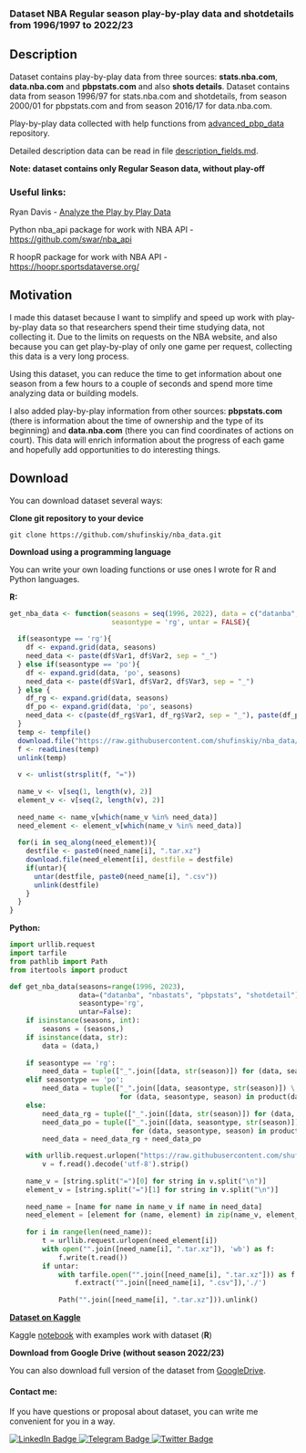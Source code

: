 ### Dataset NBA Regular season play-by-play data and shotdetails from 1996/1997 to 2022/23

## Description
Dataset contains play-by-play data from three sources: **stats.nba.com**, **data.nba.com** and **pbpstats.com** and also **shots details**.
Dataset contains data from season 1996/97 for stats.nba.com and shotdetails, from season 2000/01 for pbpstats.com and from season 2016/17 for data.nba.com.

Play-by-play data collected with help functions from [advanced_pbp_data](https://github.com/shufinskiy/advanced_pbp_data) repository.

Detailed description data can be read in file [description_fields.md](https://github.com/shufinskiy/nba_data/blob/main/description_fields.md).

**Note: dataset contains only Regular Season data, without play-off**

### Useful links:
Ryan Davis - [Analyze the Play by Play Data](https://github.com/rd11490/NBA_Tutorials/tree/master/analyze_play_by_play)

Python nba_api package for work with NBA API - https://github.com/swar/nba_api

R hoopR package for work with NBA API - https://hoopr.sportsdataverse.org/

## Motivation

I made this dataset because I want to simplify and speed up work with play-by-play data so that researchers spend their time studying data, not collecting it. Due to the limits on requests on the NBA website, and also because you can get play-by-play of only one game per request, collecting this data is a very long process.

Using this dataset, you can reduce the time to get information about one season from a few hours to a couple of seconds and spend more time analyzing data or building models.

I also added play-by-play information from other sources: **pbpstats.com** (there is information about the time of ownership and the type of its beginning) and **data.nba.com** (there you can find coordinates of actions on court). This data will enrich information about the progress of each game and hopefully add opportunities to do interesting things.

## Download

You can download dataset several ways:

**Clone git repository to your device**
```
git clone https://github.com/shufinskiy/nba_data.git
```

**Download using a programming language**

You can write your own loading functions or use ones I wrote for R and Python languages.

**R:**
```r
get_nba_data <- function(seasons = seq(1996, 2022), data = c("datanba", "nbastats", "pbpstats", "shotdetail"), 
                         seasontype = 'rg', untar = FALSE){
  
  if(seasontype == 'rg'){
    df <- expand.grid(data, seasons)
    need_data <- paste(df$Var1, df$Var2, sep = "_")
  } else if(seasontype == 'po'){
    df <- expand.grid(data, 'po', seasons)
    need_data <- paste(df$Var1, df$Var2, df$Var3, sep = "_")
  } else {
    df_rg <- expand.grid(data, seasons)
    df_po <- expand.grid(data, 'po', seasons)
    need_data <- c(paste(df_rg$Var1, df_rg$Var2, sep = "_"), paste(df_po$Var1, df_po$Var2, df_po$Var3, sep = "_"))
  }
  temp <- tempfile()
  download.file("https://raw.githubusercontent.com/shufinskiy/nba_data/main/list_data.txt", temp)
  f <- readLines(temp)
  unlink(temp)
  
  v <- unlist(strsplit(f, "="))
  
  name_v <- v[seq(1, length(v), 2)]
  element_v <- v[seq(2, length(v), 2)]
  
  need_name <- name_v[which(name_v %in% need_data)]
  need_element <- element_v[which(name_v %in% need_data)]
  
  for(i in seq_along(need_element)){
    destfile <- paste0(need_name[i], ".tar.xz")
    download.file(need_element[i], destfile = destfile)
    if(untar){
      untar(destfile, paste0(need_name[i], ".csv"))
      unlink(destfile)
    }
  }  
}
```

**Python:**
```python
import urllib.request
import tarfile
from pathlib import Path
from itertools import product

def get_nba_data(seasons=range(1996, 2023), 
                 data=("datanba", "nbastats", "pbpstats", "shotdetail"),
                 seasontype='rg',
                 untar=False):
    if isinstance(seasons, int):
        seasons = (seasons,)
    if isinstance(data, str):
        data = (data,)
        
    if seasontype == 'rg':
        need_data = tuple(["_".join([data, str(season)]) for (data, season) in product(data, seasons)])
    elif seasontype == 'po':
        need_data = tuple(["_".join([data, seasontype, str(season)]) \
                           for (data, seasontype, season) in product(data, (seasontype, ), seasons)])
    else:
        need_data_rg = tuple(["_".join([data, str(season)]) for (data, season) in product(data, seasons)])
        need_data_po = tuple(["_".join([data, seasontype, str(season)]) \
                              for (data, seasontype, season) in product(data, ('po', ), seasons)])
        need_data = need_data_rg + need_data_po

    with urllib.request.urlopen("https://raw.githubusercontent.com/shufinskiy/nba_data/main/list_data.txt") as f:
        v = f.read().decode('utf-8').strip()
    
    name_v = [string.split("=")[0] for string in v.split("\n")]
    element_v = [string.split("=")[1] for string in v.split("\n")]
    
    need_name = [name for name in name_v if name in need_data]
    need_element = [element for (name, element) in zip(name_v, element_v) if name in need_data]
    
    for i in range(len(need_name)):
        t = urllib.request.urlopen(need_element[i])
        with open("".join([need_name[i], ".tar.xz"]), 'wb') as f:
            f.write(t.read())
        if untar:
            with tarfile.open("".join([need_name[i], ".tar.xz"])) as f:
                f.extract("".join([need_name[i], ".csv"]),'./')
            
            Path("".join([need_name[i], ".tar.xz"])).unlink()
```

**[Dataset on Kaggle](https://www.kaggle.com/datasets/brains14482/nba-playbyplay-and-shotdetails-data-19962021)**

Kaggle [notebook](https://www.kaggle.com/code/brains14482/nba-play-by-play-dataset-r-example) with examples work with dataset (**R**)

**Download from Google Drive (without season 2022/23)**

You can also download full version of the dataset from [GoogleDrive](https://drive.google.com/file/d/1SqLZC_OlWkJyv4sJV3N8IpFZMTv9zvef/view?usp=sharing).

#### Contact me:

If you have questions or proposal about dataset, you can write me convenient for you in a way.

<div id="header" align="left">
  <div id="badges">
    <a href="https://www.linkedin.com/in/vladislav-shufinskiy/">
      <img src="https://img.shields.io/badge/LinkedIn-blue?style=for-the-badge&logo=linkedin&logoColor=white" alt="LinkedIn Badge"/>
    </a>
    <a href="https://t.me/brains14482">
      <img src="https://img.shields.io/badge/Telegram-blue?style=for-the-badge&logo=telegram&logoColor=white" alt="Telegram Badge"/>
    </a>
    <a href="https://twitter.com/vshufinskiy">
      <img src="https://img.shields.io/badge/Twitter-blue?style=for-the-badge&logo=twitter&logoColor=white" alt="Twitter Badge"/>
    </a>
  </div>
</div>
